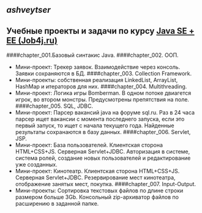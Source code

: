 *ashveytser*
----
Учебные проекты и задачи по курсу  [Java SE + EE (Job4j.ru)](http://job4j.ru/courses/java_with_zero_to_job.html)  
----
####chapter_001.Базовый синтакис Java.
####chapter_002. ООП.
- Мини-проект: Трекер заявок. Взаимодействие через консоль. Заявки сохраняются в БД.
####chapter_003. Collection Framework. 
- Мини-проекты: собственная реализация LinkedList, ArrayList, HashMap и итераторов для них.
####chapter_004. Multithreading. 
- Мини-проект: Логика игры Bomberman. В одном потоке двиагется игрок, во втором монстры. Предусмотрены препятствия на поле.
####chapter_005. SQL, JDBC. 
- Мини-проект: Парсер вакансий java на форуме sql.ru. Раз в 24 часа парсер ищет вакансии с момента последнего запуска, если это первый запуск, то ищет с начала текущего года.
Найденные результаты сохранаются в базу данных.
####chapter_006. Servlet, JSP. 
- Мини-проект: База пользователей. Клиентская сторона HTML+CSS+JS. Серверная Servlet+JDBC. Авторизация в системе, система ролей, создание новых пользователей и редактирование уже созданных.
- Мини-проект: Кинотеатр. Клиентская сторона HTML+CSS+JS. Серверная Servlet+JDBC. Резервирование мест кинотеатра, отображение занятых мест, покупка.
####chapter_007. Input-Output. 
- Мини-проекты: Сортировка текстовых файлов по длине строки размером больше 3Gb. Консольный zip-архиватор файлов по расширению в заданной папке.

